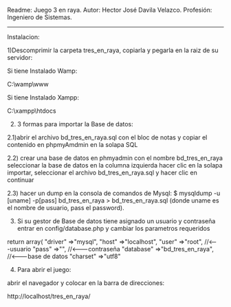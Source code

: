 ﻿Readme:  Juego 3 en raya.
Autor: Hector José Davila Velazco.
Profesión: Ingeniero de Sistemas.

****************************************************************************
Instalacion:

1)Descomprimir la carpeta tres_en_raya, copiarla y pegarla en la raiz de su servidor:

Si tiene Instalado Wamp:

C:\wamp\www

Si tiene Instalado Xampp:

C:\xampp\htdocs

2) 3 formas para importar la Base de datos:

2.1)abrir el archivo  bd_tres_en_raya.sql con el bloc de notas y copiar el contenido en phpmyAmdmin en la solapa SQL 

2.2) crear una base de datos en phmyadmin con el nombre bd_tres_en_raya  seleccionar la base de datos en la columna izquierda hacer clic en la solapa importar, seleccionar el archivo bd_tres_en_raya.sql y hacer clic en continuar

2.3) hacer un dump en la consola de comandos de Mysql:
$ mysqldump -u [uname] -p[pass] bd_tres_en_raya > bd_tres_en_raya.sql    (donde uname es el nombre de usuario, pass el password).

3) Si su gestor de Base de datos tiene asignado un usuario y contraseña entrar en config/database.php  y cambiar los parametros requeridos

return array(
    "driver"    =>"mysql",
    "host"      =>"localhost",
    "user"      =>"root",   //<---usuario
    "pass"      =>"",  //<---contraseña
    "database"  =>"bd_tres_en_raya", //<---base de datos
    "charset"   =>"utf8"

4) Para abrir el juego:

abrir el navegador y colocar en la barra de direcciones:

http://localhost/tres_en_raya/